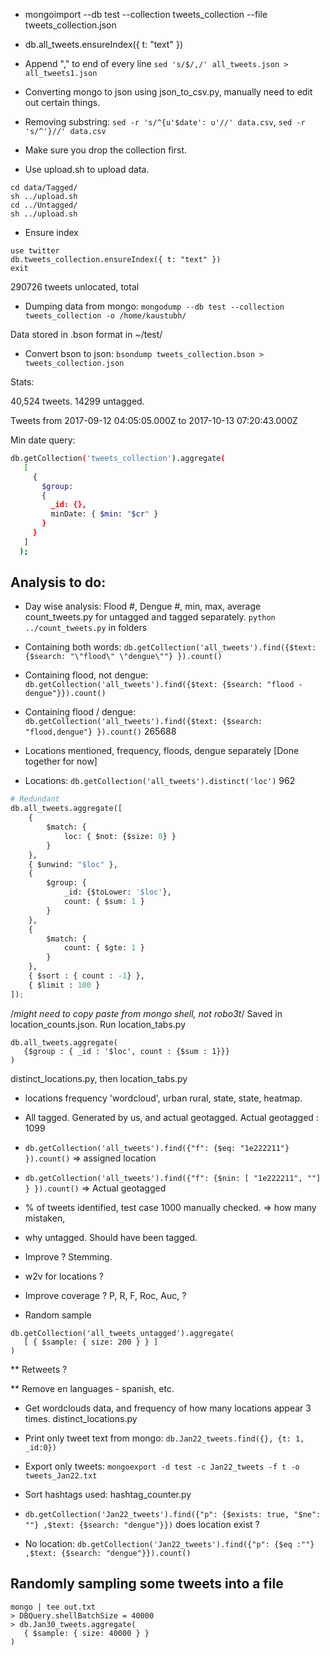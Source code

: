 * mongoimport --db test --collection tweets_collection --file tweets_collection.json

* db.all_tweets.ensureIndex({ t: "text" })

* Append "," to end of every line `sed 's/$/,/' all_tweets.json > all_tweets1.json`
* Converting mongo to json using json_to_csv.py, manually need to edit out certain things.
* Removing substring: `sed -r 's/^{u'$date': u'//' data.csv`, `sed -r 's/^'}//' data.csv`

* Make sure you drop the collection first.
* Use upload.sh to upload data.
```
cd data/Tagged/
sh ../upload.sh
cd ../Untagged/
sh ../upload.sh
```

* Ensure index
```
use twitter
db.tweets_collection.ensureIndex({ t: "text" })
exit
```

290726 tweets unlocated, total 
* Dumping data from mongo: `mongodump --db test --collection tweets_collection -o /home/kaustubh/`

Data stored in .bson format in ~/test/

* Convert bson to json: `bsondump tweets_collection.bson > tweets_collection.json `


Stats: 

40,524 tweets. 14299 untagged. 

Tweets from 2017-09-12 04:05:05.000Z to 2017-10-13 07:20:43.000Z

Min date query:
```sh
db.getCollection('tweets_collection').aggregate(
   [
     {
       $group:
       {
         _id: {},
         minDate: { $min: "$cr" }
       }
     }
   ]
  );
```

## Analysis to do:

*  Day wise analysis: Flood #, Dengue #, min, max, average
	count_tweets.py for untagged and tagged separately.
	`python ../count_tweets.py` in folders

 * Containing both words: `db.getCollection('all_tweets').find({$text: {$search: "\"flood\" \"dengue\""} }).count()`
 * Containing flood, not dengue: `db.getCollection('all_tweets').find({$text: {$search: "flood -dengue"}}).count()`
 * Containing flood / dengue: `db.getCollection('all_tweets').find({$text: {$search: "flood,dengue"} }).count()` 265688

* Locations mentioned, frequency, floods, dengue separately [Done together for now]
 * Locations: `db.getCollection('all_tweets').distinct('loc')` 962

```py
# Redundant
db.all_tweets.aggregate([
    {
        $match: {
            loc: { $not: {$size: 0} }
        }
    },
    { $unwind: "$loc" },
    {
        $group: {
            _id: {$toLower: '$loc'},
            count: { $sum: 1 }
        }
    },
    {
        $match: {
            count: { $gte: 1 }
        }
    },
    { $sort : { count : -1} },
    { $limit : 100 }
]);
```

 /*might need to copy paste from mongo shell, not robo3t*/ Saved in location_counts.json. Run location_tabs.py
```
db.all_tweets.aggregate(
   {$group : { _id : '$loc', count : {$sum : 1}}}
)
```
distinct_locations.py, then location_tabs.py

* locations frequency 'wordcloud', urban rural, state, state, heatmap.

* All tagged. Generated by us, and actual geotagged.
Actual geotagged : 1099
 * `db.getCollection('all_tweets').find({"f": {$eq: "1e222211"} }).count()` => assigned location
 * `db.getCollection('all_tweets').find({"f": {$nin: [ "1e222211", ""] } }).count()` => Actual geotagged

* % of tweets identified, test case 1000 manually checked. => how many mistaken, 

* why untagged. Should have been tagged. 

* Improve ? Stemming.

* w2v for locations ?

* Improve coverage ? P, R, F, Roc, Auc, ?

* Random sample
```
db.getCollection('all_tweets_untagged').aggregate(
   [ { $sample: { size: 200 } } ]
)
```

** Retweets ?

** Remove en languages - spanish, etc.


* Get wordclouds data, and frequency of how many locations appear 3 times.
	distinct_locations.py

* Print only tweet text from mongo: `db.Jan22_tweets.find({}, {t: 1, _id:0})`
* Export only tweets: `mongoexport -d test -c Jan22_tweets -f t -o tweets_Jan22.txt`

* Sort hashtags used: hashtag_counter.py

* `db.getCollection('Jan22_tweets').find({"p": {$exists: true, "$ne": ""} ,$text: {$search: "dengue"}})` does location exist ?

* No location: `db.getCollection('Jan22_tweets').find({"p": {$eq :""} ,$text: {$search: "dengue"}}).count()`

## Randomly sampling some tweets into a file

```
mongo | tee out.txt
> DBQuery.shellBatchSize = 40000
> db.Jan30_tweets.aggregate(
   { $sample: { size: 40000 } }
)
```
